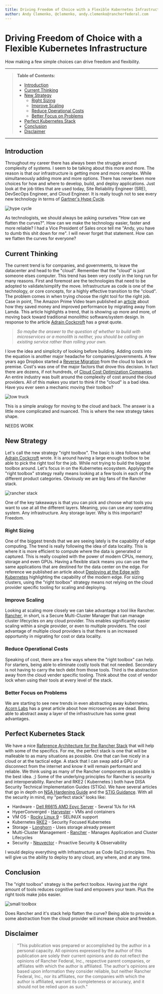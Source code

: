 ```yaml
---
title: Driving Freedom of Choice with a Flexible Kubernetes Infrastructure
author: Andy Clemenko, @clemenko, andy.clemenko@rancherfederal.com
---
```


# Driving Freedom of Choice with a Flexible Kubernetes Infrastructure

How making a few simple choices can drive freedom and flexibility.

---

> **Table of Contents:**
>- [Introduction](#introduction)
>- [Current Thinking](#current-thinking)
>- [New Strategy](#new-strategy)
>   - [Right Sizing](#right-sizing)
>   - [Improve Scaling](#improve-scaling)
>   - [Reduce Operational Costs](#reduce-operational-costs)
>   - [Better Focus on Problems](#better-focus-on-problems)
>- [Perfect Kubernetes Stack](#perfect-kubernetes-stack)
>- [Conclusion](#conclusion)
>- [Disclaimer](#disclaimer)

---

## Introduction

Throughout my career there has always been the struggle around complexity of systems. I seem to be talking about this more and more. The reason is that our infrastructure is getting more and more complex. While simultaneously adding more and more options. There has never been more choices for how and where to develop, build, and deploy applications. Just look at the job titles that are used today, Site Reliability Engineer (SRE), DevSecOps Engineer, and Cloud Engineer. It is really tough not to see every new technology in terms of [Gartner's Hype Cycle](https://www.gartner.com/en/documents/3887767).

![hype cycle](img/Gartner_Hype_Cycle.png)

As technologists, we should always be asking ourselves "How can we flatten the curves?". How can we make the technology easier, faster and more reliable? I had a Vice President of Sales once tell me "Andy, you have to dumb this shit down for me". I will never forget that statement. How can we flatten the curves for everyone?

## Current Thinking

The current trend is for companies, and governments, to leave the datacenter and head to the "cloud". Remember that the "cloud" is just someone elses computer. This trend has been very costly in the long run for many reasons. First and foremost are the technologies that need to be adopted to validate/simplify the move. Infrastructure as code is one of the technology, or core concepts, for a highly effective transition to the "cloud". The problem comes in when trying choose the right tool for the right job. Case in point, The Amazon Prime Video team published an [article](https://www.primevideotech.com/video-streaming/scaling-up-the-prime-video-audio-video-monitoring-service-and-reducing-costs-by-90) about how they saved money and improved performance by migrating away from Lamda. This article highlights a trend, that is showing up more and more, of moving back toward traditional monolithic software/system design. In response to the article [Adrain Cockcroft](https://adrianco.medium.com/so-many-bad-takes-what-is-there-to-learn-from-the-prime-video-microservices-to-monolith-story-4bd0970423d4) has a great quote.

> *So maybe the answer to the question of whether to build with microservices or a monolith is neither, you should be calling an existing service rather than rolling your own.*

I love the idea and simplicity of looking before building. Adding costs into the equation is another major headache for companies/governments. A few years ago Dropbox started a [Reverse Migration](https://www.datacenterknowledge.com/manage/dropbox-s-reverse-migration-cloud-own-data-centers-five-years) from the cloud to back on premise. Cost's was one of the major factors that drove this decision. In fact there are dozens, if not hundreds, of [Cloud Cost Optimization Companies](https://www.cloudzero.com/blog/cloud-cost-management-tools). An entire industry was built around the complexity of cost around the cloud providers. All of this makes you start to think if the "cloud" is a bad idea. Have you ever seen a mechanic moving their toolbox?

![tow truck](img/tow_truck.jpeg)

This is a simple analogy for moving to the cloud and back.
The answer is a little more complicated and nuanced. This is where the new strategy takes shape.

NEEDS WORK

## New Strategy

Let's call the new strategy "right toolbox". The basic is idea follows what [Adrain Cockcroft](https://adrianco.medium.com/so-many-bad-takes-what-is-there-to-learn-from-the-prime-video-microservices-to-monolith-story-4bd0970423d4) wrote. It is around having a large enough toolbox to be able to pick the right tool for the job. While not trying to build the biggest toolbox around. Let's focus in on the Kubernetes ecosystem. Applying the "right toolbox" strategy really means looking at a few tools in each of the different product categories. Obviously we are big fans of the Rancher stack.

![rancher stack](img/rancher_stack.jpg)

One of the key takeaways is that you can pick and choose what tools you want to use at all the different layers. Meaning, you can use any operating system. Any infrastructure. Any storage layer. Why is this important? Freedom.

### Right Sizing

One of the biggest trends that we are seeing lately is the capability of edge computing. The trend is really following the idea of data locality. This is where it is more efficient to compute where the data is generated or captured. This is really coupled with the power of modern CPUs, memory, storage and even GPUs. Having a flexible stack means you can use the same applications that are destined for the data center on the edge. For reference we published an article about [Deploying at the Edge with Kubernetes](https://intelligencecommunitynews.com/ic-insiders-tactical-edge-reference-architecture/) highlighting the capability of the modern edge. For sizing clusters, using the "right toolbox" strategy means not relying on the cloud provider specific tooling for scaling and deploying.

### Improve Scaling

Looking at scaling more closely we can take advantage a tool like Rancher. [Rancher](https://www.rancher.com/products/rancher), in short, is a Secure Multi-Cluster Manager that can manage cluster lifecycles on any cloud provider. This enables significantly easier scaling within a single provider, or even to multiple providers. The cool advantage of multiple cloud providers is that there is an increased opportunity in migrating for cost or data locality.

### Reduce Operational Costs

Speaking of cost, there are a few ways where the "right toolbox" can help. For starters, being able to eliminate costly tools that not needed. Secondary is not having to carry the tech debt from those tools. Third is the abstraction away from the cloud vender specific tooling. Think about the cost of vendor lock when using their tools at every level of the stack.

### Better Focus on Problems

We are starting to see new trends in even abstracting away kubernetes. [Acorn Labs](https://www.acorn.io/microservices-are-dead-long-live-the-monolith/) has a great article about how microservices are dead. Being able to abstract away a layer of the infrastructure has some great advantages.

## Perfect Kubernetes Stack

We have a nice [Raference Architecture for the Rancher Stack](https://github.com/clemenko/rancher-ref-arch) that will help with some of the specifics. For me, the perfect stack is one that will be malleable to as many situations as possible. One that can live nicely in a cloud or at the tactical edge. A stack that I can swap add a GPU or disconnect from the internet and know it will remain performant and reliable. We think using as many of the Rancher components as possible is the best idea. ;) Some of the underlying principles for Rancher is security and interoperability. Rancher and RKE2 ( Kubernetes ) both have DISA Security Technical Implementation Guides (STIGs). We have several articles that go in depth on [NSA Hardening Guide](https://intelligencecommunitynews.com/ic-insiders-creating-a-secure-kubernetes-deployment-five-ways-the-new-nsa-kubernetes-hardening-guide-can-help/) and the [STIG Guidance](https://intelligencecommunitynews.com/ic-insiders-have-you-stigd-your-kubernetes-yet/). With all the security in mind, my "perfect stack" looks like:

- Hardware - [Dell R6615 AMD Epyc Server](https://www.dell.com/en-us/shop/servers-storage-and-networking/poweredge-r6615-rack-server/spd/poweredge-r6615/pe_r6615_16729_vi_vp) - Several 1Us for HA
- HyperConverged - [Harvester](https://www.rancher.com/products/harvester) - VMs and containers
- VM OS - [Rocky Linux 9](rockylinux.org) - SELINUX support
- Kubernetes [RKE2](https://www.rancher.com/products/rke) - Security Focused Kubernetes
- Storage - [Longhorn](https://www.rancher.com/products/longhorn) - Uses storage already present
- Multi-Cluster Management - [Rancher](https://www.rancher.com/products/rancher) - Manages Application and Cluster Lifecycles
- Security - [Neuvector](https://neuvector.com/) - Proactive Security & Observability

I would deploy everything with Infrastructure as Code (IaC) principles. This will give us the ability to deploy to any cloud, any where, and at any time.

## Conclusion

The "right toolbox" strategy is the perfect toolbox. Having just the right amount of tools reduces cognitive load and empowers your team. Plus the right tools make jobs easier.

![small toolbox](img/toolbox.jpg)

Does Rancher and it's stack help flatten the curve? Being able to provide a some abstraction from the cloud provider will increase choice and freedom.

## Disclaimer

> "This publication was prepared or accomplished by the author in a personal capacity. All opinions expressed by the author of this publication are solely their current opinions and do not reflect the opinions of Rancher Federal, Inc., respective parent companies, or affiliates with which the author is affiliated. The author's opinions are based upon information they consider reliable, but neither Rancher Federal, Inc., nor its affiliates, nor the companies with which the author is affiliated, warrant its completeness or accuracy, and it should not be relied upon as such."
